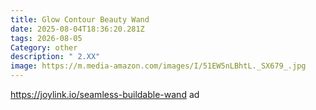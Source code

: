 ```yaml
---
title: Glow Contour Beauty Wand
date: 2025-08-04T18:36:20.281Z
tags: 2026-08-05
Category: other
description: " 2.XX"
image: https://m.media-amazon.com/images/I/51EW5nLBhtL._SX679_.jpg
---
```

https://joylink.io/seamless-buildable-wand   ad